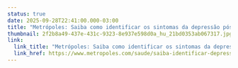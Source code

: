 ```yaml
---
status: true
date: 2025-09-28T22:41:00.000-03:00
title: "Metrópoles: Saiba como identificar os sintomas da depressão pós-parto"
thumbnail: 2f2b8a49-437e-431c-9323-8e937e598d0a_hu_21bd0353ab067317.jpg
link:
  link_title: "Metrópoles: Saiba como identificar os sintomas da depressão pós-parto"
  link_href: https://www.metropoles.com/saude/saiba-identificar-depressao-pos-parto
---
```

